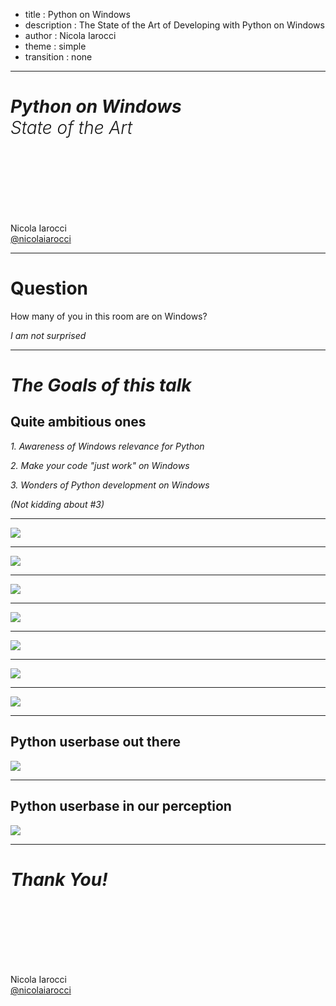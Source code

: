 - title : Python on Windows
- description : The State of the Art of Developing with Python on Windows
- author : Nicola Iarocci
- theme : simple
- transition : none

***

# _Python on Windows<br/><span style="font-weight:300">State of the Art</span>_

<br/><br/><br/><br/><br/><br/>

Nicola Iarocci<br/>
[@nicolaiarocci](https://twitter.com/nicolaiarocci)

***

# Question

How many of you in this room are on Windows?
<div class="fragment">

_I am not surprised_

</div>

---

# _The Goals of this talk_

## Quite ambitious ones

<div class="fragment">

_1. Awareness of Windows relevance for Python_

</div>
<div class="fragment">

_2. Make your code "just work" on Windows_

</div>
<div class="fragment">

_3. Wonders of Python development on Windows_

</div>
<div class="fragment">

_(Not kidding about #3)_

</div>

***

<img src="images/PyPI_downloads_by_OS.png" class="nb"/>

---

<img src="images/Conda_downloads_by_OS.png" class="nb"/>

---

<img src="images/OS_choice_by_PSF_survey.png" class="nb"/>

---

<img src="images/OS_choice_by_VSCode_users.png" class="nb"/>

---

<img src="images/OS_choice_by_PyCharm_users.png" class="nb"/>

---

<img src="images/PythonOrg_downloads.png" class="nb"/>

---

<img src="images/24_million.png" class="nb"/>

---

## Python userbase out there
<img src="images/community_1.png" class="nb"/>

---

## Python userbase in our perception
<img src="images/community_2.png" class="nb"/>

***

# _Thank You!_

<br/><br/><br/><br/><br/><br/>

Nicola Iarocci<br/>
[@nicolaiarocci](https://twitter.com/nicolaiarocci)
